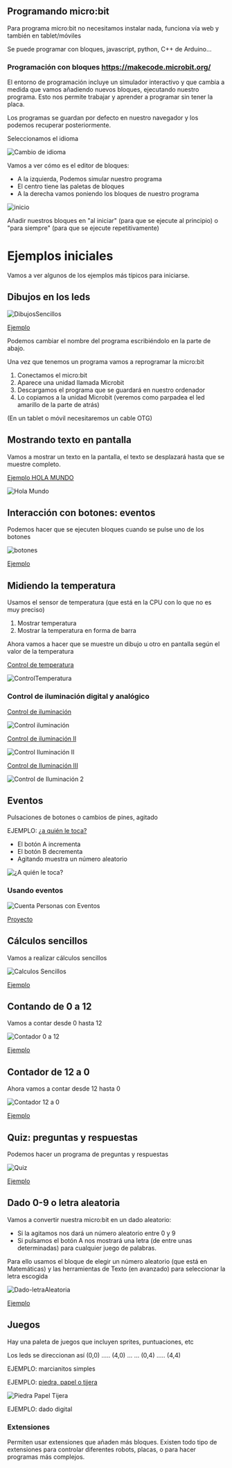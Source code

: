 ## Programando micro:bit

Para programa micro:bit no necesitamos instalar nada, funciona vía web y también en tablet/móviles  

Se puede programar con bloques, javascript, python, C++ de Arduino...

### Programación con bloques https://makecode.microbit.org/

El entorno de programación incluye un simulador interactivo y que cambia a medida que vamos añadiendo nuevos bloques, ejecutando nuestro programa. Esto nos permite trabajar y aprender a programar sin tener la placa.

Los programas se guardan por defecto en nuestro navegador y los podemos recuperar posteriormente.

Seleccionamos el idioma

![Cambio de idioma](./images/SelecionarIdioma.png)

Vamos a ver cómo es el editor de bloques: 

* A la izquierda, Podemos simular nuestro programa
* El centro tiene las paletas de bloques
* A la derecha vamos poniendo los bloques de nuestro programa

![inicio](./images/Incio_bloques.png)

Añadir nuestros bloques en "al iniciar" (para que se ejecute al principio) o "para siempre" (para que se ejecute repetitivamente)

# Ejemplos iniciales

Vamos a ver algunos de los ejemplos más típicos para iniciarse.

## Dibujos en los leds

![DibujosSencillos](./images/DibujosSencillos.png)

[Ejemplo](https://makecode.microbit.org/_2umDKgXr687x)

Podemos cambiar el nombre del programa escribiéndolo en la parte de abajo.
 
Una vez que tenemos un programa vamos a reprogramar la micro:bit

1. Conectamos el micro:bit
1. Aparece una unidad llamada Microbit
1. Descargamos el programa que se guardará en nuestro ordenador
1. Lo copiamos a la unidad Microbit (veremos como parpadea el led amarillo de la parte de atrás)

(En un tablet o móvil necesitaremos un cable OTG)

## Mostrando texto en pantalla

Vamos a mostrar un texto en la pantalla, el texto se desplazará hasta que se muestre completo.

[Ejemplo HOLA MUNDO](https://makecode.microbit.org/_MfyHdrLXVWqL)

![Hola Mundo](./images/HolaMundo.png)


## Interacción con botones: eventos

Podemos hacer que se ejecuten bloques cuando se pulse uno de los botones

![botones](./images/botones.png)

[Ejemplo](https://makecode.microbit.org/_HiMTd56HvbXF)


## Midiendo la temperatura

Usamos el sensor de temperatura (que está en la CPU con lo que no es muy preciso)


1. Mostrar temperatura
1. Mostrar la temperatura en forma de barra

Ahora vamos a hacer que se muestre un dibujo u otro en pantalla según el valor de la temperatura

[Control de temperatura](https://makecode.microbit.org/_LesCE2h70PAT)

![ControlTemperatura](./images/ControlTemperatura.png)

###  Control de iluminación digital y analógico


[Control de iluminación](https://makecode.microbit.org/_YqD3MePtK6gU)

![Control iluminación](./images/ControlIluminacion.png)

[Control de iluminación II](https://makecode.microbit.org/_7ayKTtKvXFcc)

![Control Iluminación II](./images/ControlIluminacionII.png)

[Control de Iluminación III](https://makecode.microbit.org/_TVJAFy9mjJ3Y)

![Control de Iluminación 2](./images/ControlIluminacionIII.png)

## Eventos

Pulsaciones de botones o cambios de pines, agitado

EJEMPLO: [¿a quién le toca?](https://makecode.microbit.org/_f9EhoRAp1eoR)

* El botón A incrementa
* El botón B decrementa 
* Agitando muestra un número aleatorio

![¿A quién le toca?](./images/AquienLeToca.png)

### Usando eventos

![Cuenta Personas con Eventos](./images/CuentaPersonasEvento.png)

[Proyecto](https://makecode.microbit.org/_aRMTbjKDb5AD)

## Cálculos sencillos

Vamos a realizar cálculos sencillos

![Calculos Sencillos](./images/CalculosSencillos.png)

[Ejemplo](https://makecode.microbit.org/_L9iibr2646bF)


## Contando de 0 a 12

Vamos a contar desde 0 hasta 12

![Contador 0 a 12](./images/Contador0-12.png)

[Ejemplo](https://makecode.microbit.org/_avMERWV6DW3i)

## Contador de 12 a 0

Ahora vamos a contar desde 12 hasta 0

![Contador 12 a 0](./images/Contador12-0.png)

[Ejemplo](https://makecode.microbit.org/_VaPMFeUmph3e)


## Quiz: preguntas y respuestas

Podemos hacer un programa de preguntas y respuestas

![Quiz](./images/Quiz.png)

[Ejemplo](https://makecode.microbit.org/_5rFevrfKAVwJ)


## Dado 0-9 o letra aleatoria

Vamos a convertir nuestra micro:bit en un dado aleatorio:

* Si la agitamos nos dará un número aleatorio entre 0 y 9
* Si pulsamos el botón A nos mostrará una letra (de entre unas determinadas) para cualquier juego de palabras. 

Para ello usamos el bloque de elegir un número aleatorio (que está en Matemáticas) y las herramientas de Texto (en avanzado) para seleccionar la letra escogida

![Dado-letraAleatoria](./images/Dado-letraAleatoria.png)

[Ejemplo](https://makecode.microbit.org/_1VsbxM97Cbi9)


## Juegos

Hay una paleta de juegos que incluyen sprites, puntuaciones, etc

Los leds se direccionan así
(0,0) ..... (4,0)
...          ...
(0,4) ..... (4,4)

EJEMPLO: marcianitos simples

EJEMPLO: [piedra, papel o tijera](https://makecode.microbit.org/_0Xi5xA7gweK5)

![Piedra Papel Tijera](./images/PiedraPapelTijera.png)

EJEMPLO: dado digital

### Extensiones

Permiten usar extensiones que añaden más bloques. Existen todo tipo de extensiones para controlar diferentes robots, placas, o para hacer programas más complejos.
